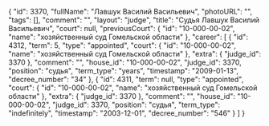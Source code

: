 {
    "id": 3370,
    "fullName": "Лавшук Василий Васильевич",
    "photoURL": "",
    "tags": [],
    "comment": "",
    "layout": "judge",
    "title": "Судья Лавшук Василий Васильевич",
    "court": null,
    "previousCourt": {
        "id": "10-000-00-02",
        "name": "хозяйственный суд Гомельской области"
    },
    "career": [
        {
            "id": 4312,
            "term": 5,
            "type": "appointed",
            "court": {
                "id": "10-000-00-02",
                "name": "хозяйственный суд Гомельской области"
            },
            "extra": {
                "judge_id": 3370
            },
            "comment": "",
            "house_id": "10-000-00-02",
            "judge_id": 3370,
            "position": "судья",
            "term_type": "years",
            "timestamp": "2009-01-13",
            "decree_number": "34"
        },
        {
            "id": 4311,
            "term": null,
            "type": "appointed",
            "court": {
                "id": "10-000-00-02",
                "name": "хозяйственный суд Гомельской области"
            },
            "extra": {
                "judge_id": 3370
            },
            "comment": "",
            "house_id": "10-000-00-02",
            "judge_id": 3370,
            "position": "судья",
            "term_type": "indefinitely",
            "timestamp": "2003-12-01",
            "decree_number": "546"
        }
    ]
}